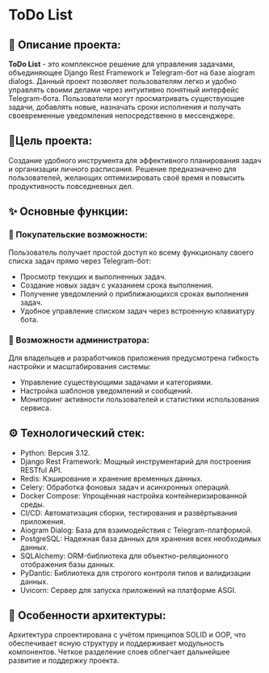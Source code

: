 # ToDo List
## 📝 Описание проекта:
**ToDo List** - это комплексное решение для управления задачами, объединяющее Django Rest Framework и Telegram-бот на базе aiogram dialogs. Данный проект позволяет пользователям легко и удобно управлять своими делами через интуитивно понятный интерфейс Telegram-бота. Пользователи могут просматривать существующие задачи, добавлять новые, назначать сроки исполнения и получать своевременные уведомления непосредственно в мессенджере.
## 🎯Цель проекта:
Создание удобного инструмента для эффективного планирования задач и организации личного расписания. Решение предназначено для пользователей, желающих оптимизировать своё время и повысить продуктивность повседневных дел.
## ✨ Основные функции:
### 🛒 Покупательские возможности:
Пользователь получает простой доступ ко всему функционалу своего списка задач прямо через Telegram-бот:
- Просмотр текущих и выполненных задач.
- Создание новых задач с указанием срока выполнения.
- Получение уведомлений о приближающихся сроках выполнения задач.
- Удобное управление списком задач через встроенную клавиатуру бота.
### 🤖 Возможности администратора:
Для владельцев и разработчиков приложения предусмотрена гибкость настройки и масштабирования системы:
- Управление существующими задачами и категориями.
- Настройка шаблонов уведомлений и сообщений.
- Мониторинг активности пользователей и статистики использования сервиса.
## ⚙️ Технологический стек:
- Python: Версия 3.12.
- Django Rest Framework: Мощный инструментарий для построения RESTful API.
- Redis: Кэширование и хранение временных данных.
- Celery: Обработка фоновых задач и асинхронных операций.
- Docker Compose: Упрощённая настройка контейнеризированной среды.
- CI/CD: Автоматизация сборки, тестирования и развёртывания приложения.
- Aiogram Dialog: База для взаимодействия с Telegram-платформой.
- PostgreSQL: Надежная база данных для хранения всех необходимых данных.
- SQLAlchemy: ORM-библиотека для объектно-реляционного отображения базы данных.
- PyDantic: Библиотека для строгого контроля типов и валидизации данных.
- Uvicorn: Сервер для запуска приложений на платформе ASGI.

## 🧩 Особенности архитектуры:
Архитектура спроектирована с учётом принципов SOLID и OOP, что обеспечивает ясную структуру и поддерживает модульность компонентов. Четкое разделение слоев облегчает дальнейшее развитие и поддержку проекта.
